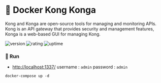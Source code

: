 # 🎉 Docker Kong Konga

Kong and Konga are open-source tools for managing and monitoring APIs. Kong is an API gateway that provides security and management features, Konga is a web-based GUI for managing Kong.

![version](https://img.shields.io/badge/version-1.0-blue)
![rating](https://img.shields.io/badge/rating-★★★★★-yellow)
![uptime](https://img.shields.io/badge/uptime-100%25-brightgreen)

### 🥈 Run

- [http://localhost:1337/](http://localhost:1337/) username : `admin` password : `admin`

```shell
docker-compose up -d
```
